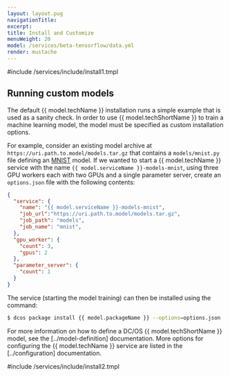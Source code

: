 ```yaml
---
layout: layout.pug
navigationTitle:
excerpt:
title: Install and Customize
menuWeight: 20
model: /services/beta-tensorflow/data.yml
render: mustache
---
```


#include /services/include/install1.tmpl

## Running custom models

The default {{ model.techName }} installation runs a simple example that is used as a sanity check. In order to use {{ model.techShortName }} to train a machine learning model, the model must be specified as custom installation options.

<!-- TODO: Add mnist URL -->
For example, consider an existing model archive at `https://uri.path.to.model/models.tar.gz` that contains a `models/mnist.py` file defining an [MNIST](https://TODO.ADD.URL) model. If we wanted to start a {{ model.techName }} service with the name `{{ model.serviceName }}-models-mnist`, using three GPU workers each with two GPUs and a single parameter server, create an `options.json` file with the following contents:
```json
{
  "service": {
    "name": "{{ model.serviceName }}-models-mnist",
    "job_url":"https://uri.path.to.model/models.tar.gz",
    "job_path": "models",
    "job_name": "mnist",
  },
  "gpu_worker": {
    "count": 3,
    "gpus": 2
  },
  "parameter_server": {
    "count": 1
  }
}
```

The service (starting the model training) can then be installed using the command:
```bash
$ dcos package install {{ model.packageName }} --options=options.json
```

<!-- TODO: Check the relative link -->
For more information on how to define a DC/OS {{ model.techShortName }} model, see the [../model-definition] documentation. More options for configuring the {{ model.techName }} service are listed in the [../configuration] documentation.

#include /services/include/install2.tmpl
